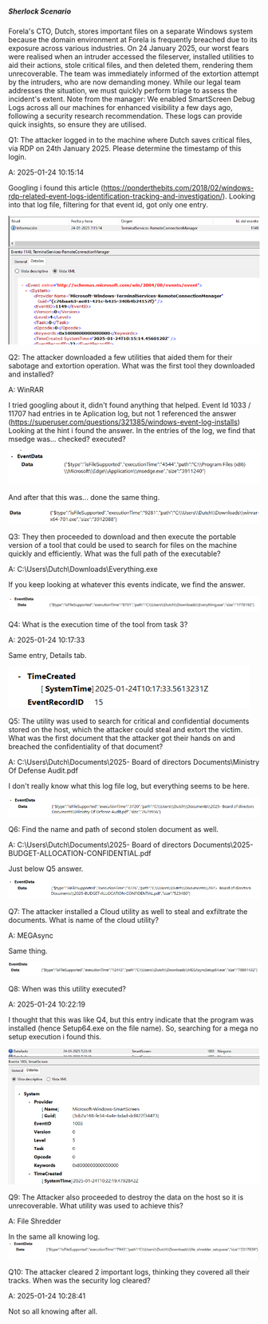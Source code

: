 
##### Sherlock Scenario

Forela's CTO, Dutch, stores important files on a separate Windows system because the domain environment at Forela is frequently breached due to its exposure across various industries. On 24 January 2025, our worst fears were realised when an intruder accessed the fileserver, installed utilities to aid their actions, stole critical files, and then deleted them, rendering them unrecoverable. The team was immediately informed of the extortion attempt by the intruders, who are now demanding money. While our legal team addresses the situation, we must quickly perform triage to assess the incident's extent. Note from the manager: We enabled SmartScreen Debug Logs across all our machines for enhanced visibility a few days ago, following a security research recommendation. These logs can provide quick insights, so ensure they are utilised.


Q1: The attacker logged in to the machine where Dutch saves critical files, via RDP on 24th January 2025. Please determine the timestamp of this login.

A: 2025-01-24 10:15:14

Googling i found this article (https://ponderthebits.com/2018/02/windows-rdp-related-event-logs-identification-tracking-and-investigation/).
Looking into that log file, filtering for that event id, got only one entry.

![](../../Img/Pasted%20image%2020250426145522.png)

Q2: The attacker downloaded a few utilities that aided them for their sabotage and extortion operation. What was the first tool they downloaded and installed?

A: WinRAR

I tried googling about it, didn't found anything that helped.
Event Id 1033 / 11707 had entries in te Aplication log, but not 1 referenced the answer (https://superuser.com/questions/321385/windows-event-log-installs)
Looking at the hint i found the answer.
In the entries of the log, we find that msedge was... checked? executed?

![](../../Img/Pasted%20image%2020250426153033.png)

And after that this was... done the same thing.

![](../../Img/Pasted%20image%2020250426153133.png)

Q3: They then proceeded to download and then execute the portable version of a tool that could be used to search for files on the machine quickly and efficiently. What was the full path of the executable?

A: C:\Users\Dutch\Downloads\Everything.exe

If you keep looking at whatever this events indicate, we find the answer.

![](../../Img/Pasted%20image%2020250426153226.png)

Q4: What is the execution time of the tool from task 3?

A: 2025-01-24 10:17:33

Same entry, Details tab.

![](../../Img/Pasted%20image%2020250426153249.png)

Q5: The utility was used to search for critical and confidential documents stored on the host, which the attacker could steal and extort the victim. What was the first document that the attacker got their hands on and breached the confidentiality of that document?

A: C:\Users\Dutch\Documents\2025- Board of directors Documents\Ministry Of Defense Audit.pdf

I don't really know what this log file log, but everything seems to be here.

![](../../Img/Pasted%20image%2020250426153339.png)

Q6: Find the name and path of second stolen document as well.

A: C:\Users\Dutch\Documents\2025- Board of directors Documents\2025-BUDGET-ALLOCATION-CONFIDENTIAL.pdf

Just below Q5 answer.

![](../../Img/Pasted%20image%2020250426153435.png)

Q7: The attacker installed a Cloud utility as well to steal and exfiltrate the documents. What is name of the cloud utility?

A: MEGAsync

Same thing.

![](../../Img/Pasted%20image%2020250426153509.png)

Q8: When was this utility executed?

A: 2025-01-24 10:22:19

I thought that this was like Q4, but this entry indicate that the program was installed (hence Setup64.exe on the file name).
So, searching for a mega no setup execution i found this.

![](../../Img/Pasted%20image%2020250426153758.png)

Q9: The Attacker also proceeded to destroy the data on the host so it is unrecoverable. What utility was used to achieve this?

A: File Shredder

In the same all knowing log.
![](../../Img/Pasted%20image%2020250426153900.png)

Q10: The attacker cleared 2 important logs, thinking they covered all their tracks. When was the security log cleared?

A: 2025-01-24 10:28:41

Not so all knowing after all.


